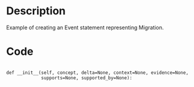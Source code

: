 # Description
Example of creating an Event statement representing Migration.

# Code
```

def __init__(self, concept, delta=None, context=None, evidence=None,
             supports=None, supported_by=None):

```
